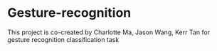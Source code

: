 # Gesture-recognition
This project is co-created by Charlotte Ma, Jason Wang, Kerr Tan for gesture recognition classification task
